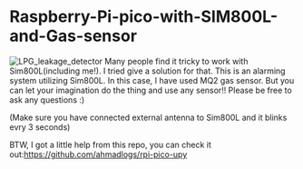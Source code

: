 # Raspberry-Pi-pico-with-SIM800L-and-Gas-sensor
![LPG_leakage_detector](https://user-images.githubusercontent.com/90843436/144955554-7dcb39de-eef8-4450-bc04-00cebb9e09de.png)
Many people find it tricky to work with Sim800L(including me!). I tried give a solution for that. This is an alarming system utilizing Sim800L. In this case, I have used MQ2 gas sensor. But you can let your imagination do the thing and use any sensor!! Please be free to ask any questions :)

(Make sure you have connected external antenna to Sim800L and it blinks evry 3 seconds)

BTW, I got a little help from this repo, you can check it out:https://github.com/ahmadlogs/rpi-pico-upy
